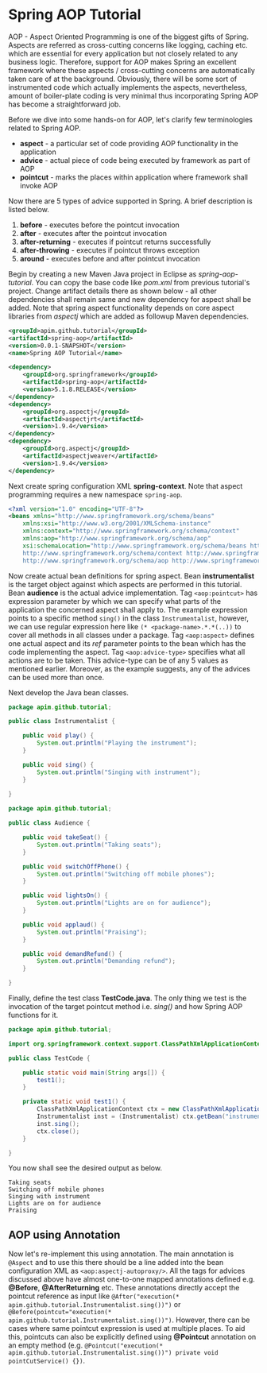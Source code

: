 # Spring AOP Tutorial

AOP - Aspect Oriented Programming is one of the biggest gifts of Spring. Aspects are referred as cross-cutting concerns like logging, caching etc. which are essential for every application but not closely related to any business logic. Therefore, support for AOP makes Spring an excellent framework where these aspects / cross-cutting concerns are automatically taken care of at the background. Obviously, there will be some sort of instrumented code which actually implements the aspects, nevertheless, amount of boiler-plate coding is very minimal thus incorporating Spring AOP has become a straightforward job.

Before we dive into some hands-on for AOP, let's clarify few terminologies related to Spring AOP.

* **aspect** - a particular set of code providing AOP functionality in the application
* **advice** - actual piece of code being executed by framework as part of AOP
* **pointcut** - marks the places within application where framework shall invoke AOP

Now there are 5 types of advice supported in Spring. A brief description is listed below.

1. **before** - executes before the pointcut invocation
2. **after** - executes after the pointcut invocation
3. **after-returning** - executes if pointcut returns successfully
4. **after-throwing** - executes if pointcut throws exception
5. **around** - executes before and after pointcut invocation

Begin by creating a new Maven Java project in Eclipse as *spring-aop-tutorial*. You can copy the base code like *pom.xml* from previous tutorial's project. Change artifact details there as shown below - all other dependencies shall remain same and new dependency for aspect shall be added. Note that spring aspect functionality depends on core aspect libraries from *aspectj* which are added as followup Maven dependencies.

```xml
<groupId>apim.github.tutorial</groupId>
<artifactId>spring-aop</artifactId>
<version>0.0.1-SNAPSHOT</version>
<name>Spring AOP Tutorial</name>
```

```xml
<dependency>
	<groupId>org.springframework</groupId>
	<artifactId>spring-aop</artifactId>
	<version>5.1.8.RELEASE</version>
</dependency>
<dependency>
	<groupId>org.aspectj</groupId>
	<artifactId>aspectjrt</artifactId>
	<version>1.9.4</version>
</dependency>
<dependency>
	<groupId>org.aspectj</groupId>
	<artifactId>aspectjweaver</artifactId>
	<version>1.9.4</version>
</dependency>
```

Next create spring configuration XML **spring-context**. Note that aspect programming requires a new namespace `spring-aop`.

```xml
<?xml version="1.0" encoding="UTF-8"?>
<beans xmlns="http://www.springframework.org/schema/beans"
	xmlns:xsi="http://www.w3.org/2001/XMLSchema-instance"
	xmlns:context="http://www.springframework.org/schema/context"
	xmlns:aop="http://www.springframework.org/schema/aop"
	xsi:schemaLocation="http://www.springframework.org/schema/beans http://www.springframework.org/schema/beans/spring-beans.xsd 
	http://www.springframework.org/schema/context http://www.springframework.org/schema/context/spring-context.xsd
	http://www.springframework.org/schema/aop http://www.springframework.org/schema/aop/spring-aop.xsd">
```

Now create actual bean definitions for spring aspect. Bean **instrumentalist** is the target object against which aspects are performed in this tutorial. Bean **audience** is the actual advice implementation. Tag `<aop:pointcut>` has expression parameter by which we can specify what parts of the application the concerned aspect shall apply to. The example expression points to a specific method `sing()` in the class `Instrumentalist`, however, we can use regular expression here like `(* <package-name>.*.*(..))` to cover all methods in all classes under a package. Tag `<aop:aspect>` defines one actual aspect and its *ref* parameter points to the bean which has the code implementing the aspect. Tag `<aop:advice-type>` specifies what all actions are to be taken. This advice-type can be of any 5 values as mentioned earlier. Moreover, as the example suggests, any of the advices can be used more than once.

Next develop the Java bean classes.

```java
package apim.github.tutorial;

public class Instrumentalist {

	public void play() {
		System.out.println("Playing the instrument");
	}

	public void sing() {
		System.out.println("Singing with instrument");
	}
	
}
```

```java
package apim.github.tutorial;

public class Audience {

	public void takeSeat() {
		System.out.println("Taking seats");
	}

	public void switchOffPhone() {
		System.out.println("Switching off mobile phones");
	}

	public void lightsOn() {
		System.out.println("Lights are on for audience");
	}

	public void applaud() {
		System.out.println("Praising");
	}

	public void demandRefund() {
		System.out.println("Demanding refund");
	}

}
```

Finally, define the test class **TestCode.java**. The only thing we test is the invocation of the target pointcut method i.e. *sing()* and how Spring AOP functions for it.

```java
package apim.github.tutorial;

import org.springframework.context.support.ClassPathXmlApplicationContext;

public class TestCode {

	public static void main(String args[]) {
		test1();
	}

	private static void test1() {
		ClassPathXmlApplicationContext ctx = new ClassPathXmlApplicationContext("/spring-context.xml");
		Instrumentalist inst = (Instrumentalist) ctx.getBean("instrumentalist");
		inst.sing();
		ctx.close();
	}

}
```

You now shall see the desired output as below.

```
Taking seats
Switching off mobile phones
Singing with instrument
Lights are on for audience
Praising
```

## AOP using Annotation

Now let's re-implement this using annotation. The main annotation is `@Aspect` and to use this there should be a line added into the bean configuration XML as `<aop:aspectj-autoproxy/>`. All the tags for advices discussed above have almost one-to-one mapped annotations defined e.g. **@Before**, **@AfterReturning** etc. These annotations directly accept the pointcut reference as input like `@After("execution(* apim.github.tutorial.Instrumentalist.sing())")` or `@Before(pointcut="execution(* apim.github.tutorial.Instrumentalist.sing())")`. However, there can be cases where same pointcut expression is used at multiple places. To aid this, pointcuts can also be explicitly defined using **@Pointcut** annotation on an empty method (e.g. `@Pointcut("execution(* apim.github.tutorial.Instrumentalist.sing())") private void pointCutService() {})`.


